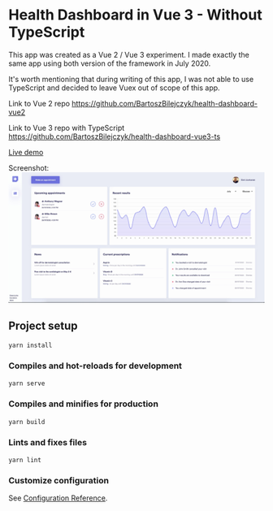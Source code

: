 # Health Dashboard in Vue 3 - Without TypeScript

This app was created as a Vue 2 / Vue 3 experiment. I made exactly the same app using both version of the framework in July 2020.

It's worth mentioning that during writing of this app, I was not able to use TypeScript and decided to leave Vuex out of scope of this app.

Link to Vue 2 repo https://github.com/BartoszBilejczyk/health-dashboard-vue2

Link to Vue 3 repo with TypeScript https://github.com/BartoszBilejczyk/health-dashboard-vue3-ts

<a href="https://health-dashboard-vue3.netlify.app/" target="_blank">Live demo</a> 

Screenshot:
<img src="https://github.com/BartoszBilejczyk/health-dashboard-vue3/blob/master/src/assets/images/demo.jpg?raw=true">


## Project setup
```
yarn install
```

### Compiles and hot-reloads for development
```
yarn serve
```

### Compiles and minifies for production
```
yarn build
```

### Lints and fixes files
```
yarn lint
```

### Customize configuration
See [Configuration Reference](https://cli.vuejs.org/config/).
